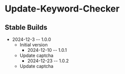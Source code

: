 # Update-Keyword-Checker
## Stable Builds
* 2024-12-3 -- 1.0.0
  * Initial version
    * 2024-12-10 -- 1.0.1
  * Update captcha
    * 2024-12-23 -- 1.0.2
  * Update captcha



